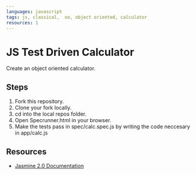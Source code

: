 ```yaml
---
languages: javascript
tags: js, classical,  oo, object oriented, calculator
resources: 1
---
```


# JS Test Driven Calculator

Create an object oriented calculator.

## Steps

1. Fork this repository.
2. Clone your fork locally.
3. cd into the local repos folder.
4. Open Specrunner.html in your browser.
5. Make the tests pass in spec/calc.spec.js by writing the code neccesary in app/calc.js

## Resources

 * [Jasmine 2.0 Documentation](http://jasmine.github.io/2.0/introduction.html)